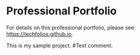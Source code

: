 # Professional Portfolio

For details on this professional portfolio, please see https://techfolios.github.io.

This is my sample project. 
 #Test comment.